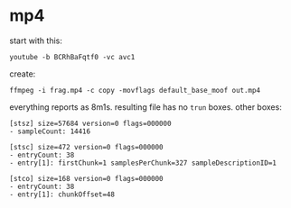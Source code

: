 # mp4

start with this:

~~~
youtube -b BCRhBaFqtf0 -vc avc1
~~~

create:

~~~
ffmpeg -i frag.mp4 -c copy -movflags default_base_moof out.mp4
~~~

everything reports as 8m1s. resulting file has no `trun` boxes. other boxes:

~~~
[stsz] size=57684 version=0 flags=000000
- sampleCount: 14416

[stsc] size=472 version=0 flags=000000
- entryCount: 38
- entry[1]: firstChunk=1 samplesPerChunk=327 sampleDescriptionID=1

[stco] size=168 version=0 flags=000000
- entryCount: 38
- entry[1]: chunkOffset=48
~~~
